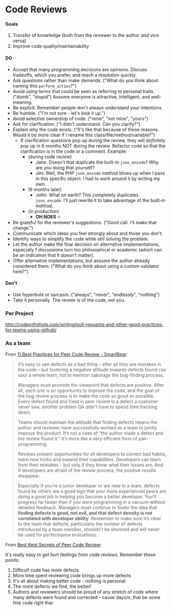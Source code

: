 Code Reviews
==============================================================

#### Goals
1. Transfer of knowledge (both from the reviewer to the author *and* vice versa)
2. Improve code quality/maintainability


#### DO
* Accept that many programming decisions are opinions. Discuss tradeoffs, which you prefer, and reach a resolution quickly.
* Ask questions rather than make demands. ("What do you think about naming this `perform_action`?")
* Avoid using terms that could be seen as referring to personal traits. ("dumb", "stupid") Assume everyone is attractive, intelligent, and well-meaning.
* Be explicit. Remember people don't always understand your intentions.
* Be humble. ("I'm not sure - let's look it up.")
* Avoid selective ownership of code. ("mine", "not mine", "yours")
* Ask for clarification. ("I didn't understand. Can you clarify?")
* Explain why the code exists. ("It's like that because of these reasons. Would it be more clear if I rename this class/file/method/variable?")
    * If clarification questions pop up during the review, they will *definitely* pop up in 6 months NOT during the review. Refactor code so that the clarification is in the code or a comment. Example:
        * (during code review)
            * *Jane*: Doesn't that duplicate the built-in `json_encode`? Why are you doing that yourself?
            * *Jim*: Well, the PHP `json_encode` method blows up when I pass in this specific object. I had to work around it by writing my own.
        * (6 months later)
            * *John*: What on earth? This completely duplicates `json_encode`. I'll just rewrite it to take advantage of the built-in method.
        * (in production)
            * **OH NOES** :fire:
* Be grateful for the reviewer's suggestions. ("Good call. I'll make that change.")
* Communicate which ideas you feel strongly about and those you don't.
* Identify ways to simplify the code while still solving the problem.
* Let the author make the final decision on alternative implementations, especially f discussions turn too philosophical or academic (which can be an indication that it doesn't matter).
* Offer alternative implementations, but assume the author already considered them. ("What do you think about using a custom validator here?")

#### Don't
* Use hyperbole or sarcasm. ("always", "never", "endlessly", "nothing")
* Take it personally. The review is of the code, not you.



### Per Project
http://codeinthehole.com/writing/pull-requests-and-other-good-practices-for-teams-using-github/

### As a team
From [11 Best Practices for Peer Code Review - SmartBear](http://www.google.com/url?sa=t&rct=j&q=&esrc=s&source=web&cd=1&cad=rja&ved=0CDkQFjAA&url=http%3A%2F%2Fsmartbear.com%2FSmartBear%2Fmedia%2Fpdfs%2FWP-CC-11-Best-Practices-of-Peer-Code-Review.pdf&ei=cl-JUZK8C5LqqAGsl4GoAQ&usg=AFQjCNE-Fr044F19hN_Fada7Cfhj6V5yQw):
> It’s easy to see defects as a bad thing – after all they are mistakes in the code – but fostering a negative attitude towards defects found can sour a whole team, not to mention sabotage the bug-finding process.
>
> Managers must promote the viewpoint that defects are positive. After all, each one is an opportunity to improve the code, and the goal of the bug review process is to make the code as good as possible. Every defect found and fixed in peer review is a defect a customer never saw, another problem QA didn’t have to spend time tracking down.
>
> Teams should maintain the attitude that finding defects means the author and reviewer have successfully worked as a team to jointly improve the product. It’s not a case of “the author made a defect and the review found it.” It’s more like a very efficient form of pair-programming.
>
> Reviews present opportunities for all developers to correct bad habits, learn new tricks and expand their capabilities. Developers can learn from their mistakes – but only if they know what their issues are. And if developers are afraid of the review process, the positive results disappear.
>
> Especially if you’re a junior developer or are new to a team, defects found by others are a good sign that your more experienced peers are doing a good job in helping you become a better developer. You’ll progress far faster than if you were programming in a vacuum without detailed feedback.
> Managers must continue to foster the idea that **finding defects is good, not evil, and that defect density is not correlated with developer ability**. Remember to make sure it’s clear to the team that defects, particularly the number of defects introduced by a team member, shouldn’t be shunned and will never be used for performance evaluations.

From [Best Kept Secrets of Peer Code Review](http://smartbear.com/SmartBear/media/pdfs/best-kept-secrets-of-peer-code-review.pdf):

It's really easy to get hurt feelings from code reviews. Remember these points:

1. Difficult code has more defects
2. More time spent reviewing code brings up more defects
3. It's all about making better code - nothing is personal
4. The more defects we find, the better!
5. Authors and reviewers should be proud of any stretch of code where many defects were found and corrected - cause dayum, that be some fine code right thar
